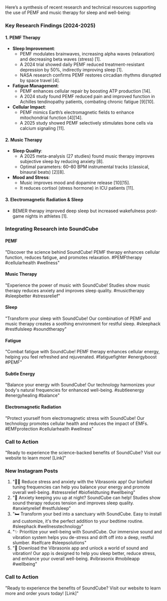 Here’s a synthesis of recent research and technical resources supporting the use of PEMF and music therapy for sleep and well-being:

### Key Research Findings (2024-2025)

#### 1. PEMF Therapy
- **Sleep Improvement**:
    - PEMF modulates brainwaves, increasing alpha waves (relaxation) and decreasing beta waves (stress) [1].
    - A 2024 trial showed daily PEMF reduced treatment-resistant depression by 50%, indirectly improving sleep [1].
    - NASA research confirms PEMF restores circadian rhythms disrupted by space travel [4].
- **Fatigue Management**:
    - PEMF enhances cellular repair by boosting ATP production [14].
    - A 2024 study found PEMF reduced pain and improved function in Achilles tendinopathy patients, combating chronic fatigue [9][10].
- **Cellular Impact**:
    - PEMF mimics Earth’s electromagnetic fields to enhance mitochondrial function [4][14].
    - A 2025 study showed PEMF selectively stimulates bone cells via calcium signaling [11].

#### 2. Music Therapy
- **Sleep Quality**:
    - A 2025 meta-analysis (27 studies) found music therapy improves subjective sleep by reducing anxiety [8].
    - Optimal parameters: 60–80 BPM instrumental tracks (classical, binaural beats) [2][8].
- **Mood and Stress**:
    - Music improves mood and dopamine release [10][15].
    - It reduces cortisol (stress hormone) in ICU patients [11].

#### 3. Electromagnetic Radiation & Sleep
- BEMER therapy improved deep sleep but increased wakefulness post-game nights in athletes [1].

### Integrating Research into SoundCube

#### PEMF
"Discover the science behind SoundCube! PEMF therapy enhances cellular function, reduces fatigue, and promotes relaxation. #PEMFtherapy #cellularhealth #wellness"

#### Music Therapy
"Experience the power of music with SoundCube! Studies show music therapy reduces anxiety and improves sleep quality. #musictherapy #sleepbetter #stressrelief"

#### Sleep
"Transform your sleep with SoundCube! Our combination of PEMF and music therapy creates a soothing environment for restful sleep. #sleephack #restfulsleep #soundtherapy"

#### Fatigue
"Combat fatigue with SoundCube! PEMF therapy enhances cellular energy, helping you feel refreshed and rejuvenated. #fatiguefighter #energyboost #PEMF"

#### Subtle Energy
"Balance your energy with SoundCube! Our technology harmonizes your body's natural frequencies for enhanced well-being. #subtleenergy #energyhealing #balance"

#### Electromagnetic Radiation
"Protect yourself from electromagnetic stress with SoundCube! Our technology promotes cellular health and reduces the impact of EMFs. #EMFprotection #cellularhealth #wellness"

### Call to Action
"Ready to experience the science-backed benefits of SoundCube? Visit our website to learn more! [Link]"

### New Instagram Posts

1. "🧘‍♀️ Reduce stress and anxiety with the Vibrasonix app! Our biofield tuning frequencies can help you balance your energy and promote overall well-being. #stressrelief #biofieldtuning #wellbeing"
2. "🌙 Anxiety keeping you up at night? SoundCube can help! Studies show sound therapy reduces tension and improves sleep quality. #anxietyrelief #restfulsleep"
3. "🛏️ Transform your bed into a sanctuary with SoundCube. Easy to install and customize, it's the perfect addition to your bedtime routine. #sleephack #wellnesstechnology"
4. "✨ Prioritize your well-being with SoundCube. Our immersive sound and vibration system helps you de-stress and drift off into a deep, restful slumber. #selfcare #sleepsolutions"
5. "🚀 Download the Vibrasonix app and unlock a world of sound and vibration! Our app is designed to help you sleep better, reduce stress, and enhance your overall well-being. #vibrasonix #mobileapp #wellbeing"

### Call to Action
"Ready to experience the benefits of SoundCube? Visit our website to learn more and order yours today! [Link]"
